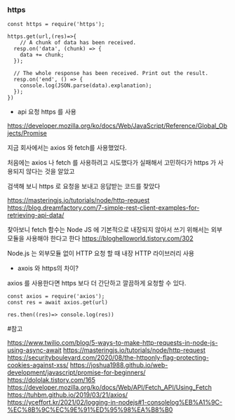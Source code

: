 ### https 
```
const https = require('https');

https.get(url,(res)=>{
    // A chunk of data has been received.
  resp.on('data', (chunk) => {
    data += chunk;
  });

  // The whole response has been received. Print out the result.
  resp.on('end', () => {
    console.log(JSON.parse(data).explanation);
  });
})
```
* api 요청 https 를 사용

https://developer.mozilla.org/ko/docs/Web/JavaScript/Reference/Global_Objects/Promise

지금 회사에서는 axios 와 fetch를 사용했었다.

처음에는 axios 나 fetch 를 사용하려고 시도했다가 실패해서
고민하다가 https 가 사용되지 않다는 것을 알았고

검색해 보니 https 로 요청을 보내고 응답받는 코드를 찾았다

https://masteringjs.io/tutorials/node/http-request
https://blog.dreamfactory.com/7-simple-rest-client-examples-for-retrieving-api-data/

찾아보니 fetch 함수는 Node JS 에 기본적으로 내장되지 않아서
쓰기 위해서는 외부 모듈을 사용해야 한다고 한다
https://bloghelloworld.tistory.com/302

Node.js 는 외부모듈 없이 HTTP 요청 할 때 내장 HTTP 라이브러리 사용

* axois 와 https의 차이?

axios 를 사용한다면 https 보다 더 간단하고 깔끔하게 요청할 수 있다.

```
const axios = require('axios');
const res = await axios.get(url)

res.then((res)=> console.log(res))
```

#참고

https://www.twilio.com/blog/5-ways-to-make-http-requests-in-node-js-using-async-await
https://masteringjs.io/tutorials/node/http-request
https://securityboulevard.com/2020/08/the-httponly-flag-protecting-cookies-against-xss/
https://joshua1988.github.io/web-development/javascript/promise-for-beginners/
https://dololak.tistory.com/165
https://developer.mozilla.org/ko/docs/Web/API/Fetch_API/Using_Fetch
https://tuhbm.github.io/2019/03/21/axios/
https://yceffort.kr/2021/02/logging-in-nodejs#1-consolelog%EB%A1%9C-%EC%8B%9C%EC%9E%91%ED%95%98%EA%B8%B0
